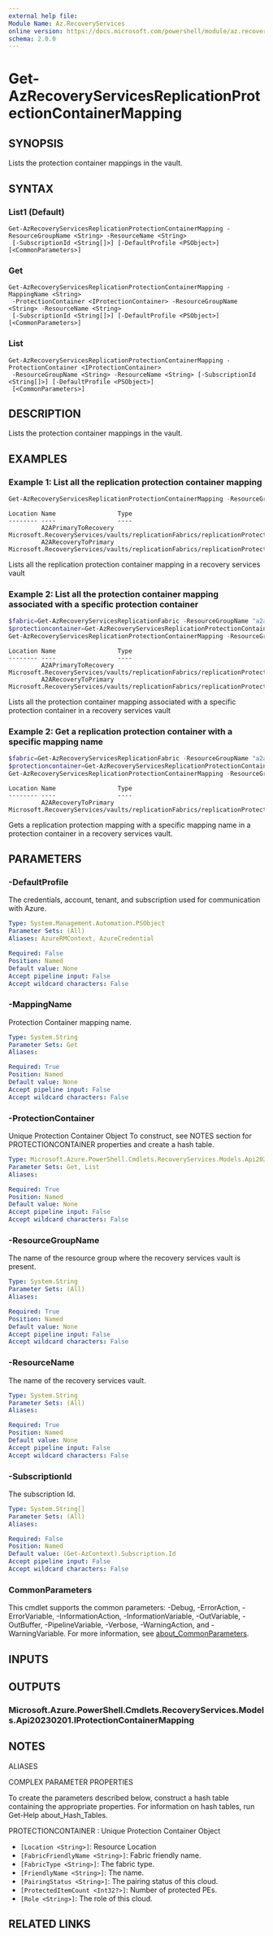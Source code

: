 ```yaml
---
external help file:
Module Name: Az.RecoveryServices
online version: https://docs.microsoft.com/powershell/module/az.recoveryservices/get-azrecoveryservicesreplicationprotectioncontainermapping
schema: 2.0.0
---
```


# Get-AzRecoveryServicesReplicationProtectionContainerMapping

## SYNOPSIS
Lists the protection container mappings in the vault.

## SYNTAX

### List1 (Default)
```
Get-AzRecoveryServicesReplicationProtectionContainerMapping -ResourceGroupName <String> -ResourceName <String>
 [-SubscriptionId <String[]>] [-DefaultProfile <PSObject>] [<CommonParameters>]
```

### Get
```
Get-AzRecoveryServicesReplicationProtectionContainerMapping -MappingName <String>
 -ProtectionContainer <IProtectionContainer> -ResourceGroupName <String> -ResourceName <String>
 [-SubscriptionId <String[]>] [-DefaultProfile <PSObject>] [<CommonParameters>]
```

### List
```
Get-AzRecoveryServicesReplicationProtectionContainerMapping -ProtectionContainer <IProtectionContainer>
 -ResourceGroupName <String> -ResourceName <String> [-SubscriptionId <String[]>] [-DefaultProfile <PSObject>]
 [<CommonParameters>]
```

## DESCRIPTION
Lists the protection container mappings in the vault.

## EXAMPLES

### Example 1: List all the replication protection container mapping
```powershell
Get-AzRecoveryServicesReplicationProtectionContainerMapping -ResourceGroupName "a2arecoveryrg" -ResourceName "a2arecoveryvault"
```

```output
Location Name                 Type
-------- ----                 ----
         A2APrimaryToRecovery Microsoft.RecoveryServices/vaults/replicationFabrics/replicationProtectionContainers/replicationProtectionContainerMappings
         A2ARecoveryToPrimary Microsoft.RecoveryServices/vaults/replicationFabrics/replicationProtectionContainers/replicationProtectionContainerMappings
```

Lists all the replication protection container mapping in a recovery services vault

### Example 2: List all the protection container mapping associated with a specific protection container
```powershell
$fabric=Get-AzRecoveryServicesReplicationFabric -ResourceGroupName "a2arecoveryrg" -ResourceName "a2arecoveryvault" -FabricName "A2Aprimaryfabric"
$protectioncontainer=Get-AzRecoveryServicesReplicationProtectionContainer -ResourceGroupName "a2arecoveryrg" -ResourceName "a2arecoveryvault" -Fabric $fabric -ProtectionContainer "demoprotectioncontainerA2A"
Get-AzRecoveryServicesReplicationProtectionContainerMapping -ResourceGroupName "a2arecoveryrg" -ResourceName "a2arecoveryvault" -ProtectionContainer $protectioncontainer
```

```output
Location Name                 Type
-------- ----                 ----
         A2APrimaryToRecovery Microsoft.RecoveryServices/vaults/replicationFabrics/replicationProtectionContainers/replicationProtectionContainerMappings
         A2ARecoveryToPrimary Microsoft.RecoveryServices/vaults/replicationFabrics/replicationProtectionContainers/replicationProtectionContainerMappings
```

Lists all the protection container mapping associated with a specific protection container in a recovery services vault

### Example 2: Get a replication protection container with a specific mapping name
```powershell
$fabric=Get-AzRecoveryServicesReplicationFabric -ResourceGroupName "a2arecoveryrg" -ResourceName "a2arecoveryvault" -FabricName "A2Aprimaryfabric"
$protectioncontainer=Get-AzRecoveryServicesReplicationProtectionContainer -ResourceGroupName "a2arecoveryrg" -ResourceName "a2arecoveryvault" -Fabric $fabric -ProtectionContainer "demoprotectioncontainerA2A"
Get-AzRecoveryServicesReplicationProtectionContainerMapping -ResourceGroupName "a2arecoveryrg" -ResourceName "a2arecoveryvault" -ProtectionContainer $protectioncontainer -MappingName "A2ARecoveryToPrimary"
```

```output
Location Name                 Type
-------- ----                 ----
         A2ARecoveryToPrimary Microsoft.RecoveryServices/vaults/replicationFabrics/replicationProtectionContainers/replicationProtectionContainerMappings
```

Gets a replication protection mapping with a specific mapping name in a protection container in a recovery services vault.

## PARAMETERS

### -DefaultProfile
The credentials, account, tenant, and subscription used for communication with Azure.

```yaml
Type: System.Management.Automation.PSObject
Parameter Sets: (All)
Aliases: AzureRMContext, AzureCredential

Required: False
Position: Named
Default value: None
Accept pipeline input: False
Accept wildcard characters: False
```

### -MappingName
Protection Container mapping name.

```yaml
Type: System.String
Parameter Sets: Get
Aliases:

Required: True
Position: Named
Default value: None
Accept pipeline input: False
Accept wildcard characters: False
```

### -ProtectionContainer
Unique Protection Container Object
To construct, see NOTES section for PROTECTIONCONTAINER properties and create a hash table.

```yaml
Type: Microsoft.Azure.PowerShell.Cmdlets.RecoveryServices.Models.Api20230201.IProtectionContainer
Parameter Sets: Get, List
Aliases:

Required: True
Position: Named
Default value: None
Accept pipeline input: False
Accept wildcard characters: False
```

### -ResourceGroupName
The name of the resource group where the recovery services vault is present.

```yaml
Type: System.String
Parameter Sets: (All)
Aliases:

Required: True
Position: Named
Default value: None
Accept pipeline input: False
Accept wildcard characters: False
```

### -ResourceName
The name of the recovery services vault.

```yaml
Type: System.String
Parameter Sets: (All)
Aliases:

Required: True
Position: Named
Default value: None
Accept pipeline input: False
Accept wildcard characters: False
```

### -SubscriptionId
The subscription Id.

```yaml
Type: System.String[]
Parameter Sets: (All)
Aliases:

Required: False
Position: Named
Default value: (Get-AzContext).Subscription.Id
Accept pipeline input: False
Accept wildcard characters: False
```

### CommonParameters
This cmdlet supports the common parameters: -Debug, -ErrorAction, -ErrorVariable, -InformationAction, -InformationVariable, -OutVariable, -OutBuffer, -PipelineVariable, -Verbose, -WarningAction, and -WarningVariable. For more information, see [about_CommonParameters](http://go.microsoft.com/fwlink/?LinkID=113216).

## INPUTS

## OUTPUTS

### Microsoft.Azure.PowerShell.Cmdlets.RecoveryServices.Models.Api20230201.IProtectionContainerMapping

## NOTES

ALIASES

COMPLEX PARAMETER PROPERTIES

To create the parameters described below, construct a hash table containing the appropriate properties. For information on hash tables, run Get-Help about_Hash_Tables.


PROTECTIONCONTAINER <IProtectionContainer>: Unique Protection Container Object
  - `[Location <String>]`: Resource Location
  - `[FabricFriendlyName <String>]`: Fabric friendly name.
  - `[FabricType <String>]`: The fabric type.
  - `[FriendlyName <String>]`: The name.
  - `[PairingStatus <String>]`: The pairing status of this cloud.
  - `[ProtectedItemCount <Int32?>]`: Number of protected PEs.
  - `[Role <String>]`: The role of this cloud.

## RELATED LINKS

